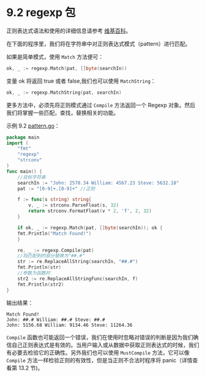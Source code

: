 # 9.2 regexp 包

正则表达式语法和使用的详细信息请参考 [维基百科](http://en.wikipedia.org/wiki/Regular_expression)。

在下面的程序里，我们将在字符串中对正则表达式模式（pattern）进行匹配。

如果是简单模式，使用 `Match` 方法便可：

```go
ok, _ := regexp.Match(pat, []byte(searchIn))
```

变量 ok 将返回 true 或者 false,我们也可以使用 `MatchString`：

```go
ok, _ := regexp.MatchString(pat, searchIn)
```

更多方法中，必须先将正则模式通过 `Compile` 方法返回一个 Regexp 对象。然后我们将掌握一些匹配，查找，替换相关的功能。

示例 9.2 [pattern.go](examples/chapter_9/pattern.go)：

```go
package main
import (
	"fmt"
	"regexp"
	"strconv"
)
func main() {
	//目标字符串
	searchIn := "John: 2578.34 William: 4567.23 Steve: 5632.18"
	pat := "[0-9]+.[0-9]+" //正则

	f := func(s string) string{
    	v, _ := strconv.ParseFloat(s, 32)
    	return strconv.FormatFloat(v * 2, 'f', 2, 32)
	}

	if ok, _ := regexp.Match(pat, []byte(searchIn)); ok {
    fmt.Println("Match Found!")
	}

	re, _ := regexp.Compile(pat)
	//将匹配到的部分替换为"##.#"
	str := re.ReplaceAllString(searchIn, "##.#")
	fmt.Println(str)
	//参数为函数时
	str2 := re.ReplaceAllStringFunc(searchIn, f)
	fmt.Println(str2)
}
```

输出结果：

	Match Found!
	John: ##.# William: ##.# Steve: ##.#
	John: 5156.68 William: 9134.46 Steve: 11264.36

`Compile` 函数也可能返回一个错误，我们在使用时忽略对错误的判断是因为我们确信自己正则表达式是有效的。当用户输入或从数据中获取正则表达式的时候，我们有必要去检验它的正确性。另外我们也可以使用 `MustCompile` 方法，它可以像 `Compile` 方法一样检验正则的有效性，但是当正则不合法时程序将 panic（详情查看第 13.2 节)。


